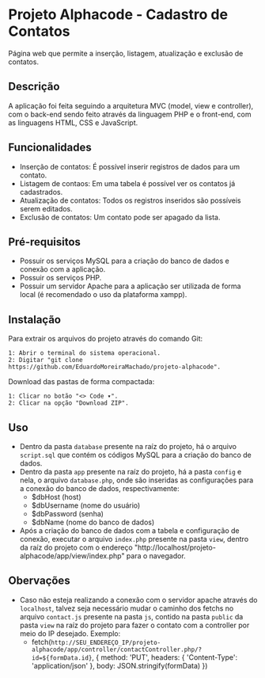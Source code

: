# Projeto Alphacode - Cadastro de Contatos

Página web que permite a inserção, listagem, atualização e exclusão de contatos.

## Descrição

A aplicação foi feita seguindo a arquitetura MVC (model, view e controller), com o back-end sendo feito através da linguagem PHP e o front-end, com as linguagens HTML, CSS e JavaScript.

## Funcionalidades

- Inserção de contatos: É possível inserir registros de dados para um contato.
- Listagem de contaos: Em uma tabela é possível ver os contatos já cadastrados.
- Atualização de contatos: Todos os registros inseridos são possíveis serem editados.
- Exclusão de contatos: Um contato pode ser apagado da lista.

## Pré-requisitos

- Possuir os serviços MySQL para a criação do banco de dados e conexão com a aplicação.
- Possuir os serviços PHP.
- Possuir um servidor Apache para a aplicação ser utilizada de forma local (é recomendado o uso da plataforma xampp).

## Instalação

Para extrair os arquivos do projeto através do comando Git:

    1: Abrir o terminal do sistema operacional.
    2: Digitar "git clone https://github.com/EduardoMoreiraMachado/projeto-alphacode".

Download das pastas de forma compactada:

    1: Clicar no botão "<> Code ▾".
    2: Clicar na opção "Download ZIP".

## Uso

- Dentro da pasta `database` presente na raíz do projeto, há o arquivo `script.sql` que contém os códigos MySQL para a criação do banco de dados.
- Dentro da pasta `app` presente na raíz do projeto, há a pasta `config` e nela, o arquivo `database.php`, onde são inseridas as configurações para a conexão do banco de dados, respectivamente:
    - $dbHost (host) 
    - $dbUsername (nome do usuário)
    - $dbPassword (senha)
    - $dbName (nome do banco de dados)
- Após a criação do banco de dados com a tabela e configuração de conexão, executar o arquivo `index.php` presente na pasta `view`, dentro da raíz do projeto com o endereço "http://localhost/projeto-alphacode/app/view/index.php" para o navegador.

## Obervações

- Caso não esteja realizando a conexão com o servidor apache através do `localhost`, talvez seja necessário mudar o caminho dos fetchs no arquivo `contact.js` presente na pasta `js`, contido na pasta `public` da pasta `view` na raíz do projeto para fazer o contato com a controller por meio do IP desejado. Exemplo:
    - fetch(`http://SEU_ENDEREÇO_IP/projeto-alphacode/app/controller/contactController.php/?id=${formData.id}`, {
        method: 'PUT',
        headers: {
          'Content-Type': 'application/json'
        },
        body: JSON.stringify(formData)
      })

